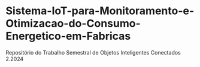 # Sistema-IoT-para-Monitoramento-e-Otimizacao-do-Consumo-Energetico-em-Fabricas
Repositório do Trabalho Semestral de Objetos Inteligentes Conectados 2.2024
